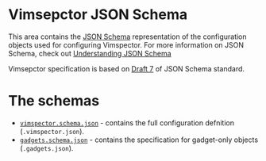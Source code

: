 # Vimsepctor JSON Schema

This area contains the [JSON Schema][json-schema] representation of the
configuration objects used for configuring Vimspector. For more information on
JSON Schema, check out [Understanding JSON
Schema](http://json-schema.org/understanding-json-schema)

Vimsepctor specification  is based on [Draft 7][draft-7] of JSON Schema
standard.

# The schemas

* [`vimspector.schema.json`](vimspector.schema.json) - contains the full
  configuration defnition (`.vimspector.json`).
* [`gadgets.schema.json`](gadgets.schema.json) - contains the specification for
  gadget-only objects (`.gadgets.json`).

[json-schema]: http://json-schema.org
[draft-7]: https://json-schema.org/specification-links.html#draft-7
